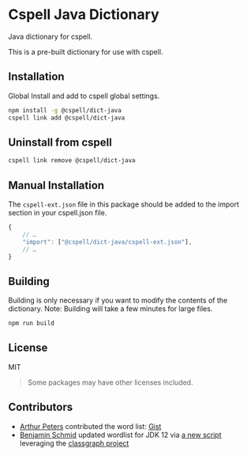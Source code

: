 # Cspell Java Dictionary

Java dictionary for cspell.

This is a pre-built dictionary for use with cspell.

## Installation

Global Install and add to cspell global settings.

```sh
npm install -g @cspell/dict-java
cspell link add @cspell/dict-java
```

## Uninstall from cspell

```sh
cspell link remove @cspell/dict-java
```

## Manual Installation

The `cspell-ext.json` file in this package should be added to the import section in your cspell.json file.

```javascript
{
    // …
    "import": ["@cspell/dict-java/cspell-ext.json"],
    // …
}
```

## Building

Building is only necessary if you want to modify the contents of the dictionary. Note: Building will take a few minutes for large files.

```sh
npm run build
```

## License

MIT

> Some packages may have other licenses included.

## Contributors

- [Arthur Peters](https://github.com/arthurp) contributed the word list: [Gist](https://gist.github.com/arthurp/91963552130d42a11cf7dc1ad1967c5b)
- [Benjamin Schmid](https://twitter.com/bentolor) updated wordlist for
  JDK 12 via
  [a new script](https://github.com/bentolor/jdk9-module-enumerator)
  leveraging the [classgraph project](https://github.com/classgraph/classgraph)
